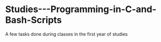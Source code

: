 # Studies---Programming-in-C-and-Bash-Scripts

A few tasks done during classes in the first year of studies
